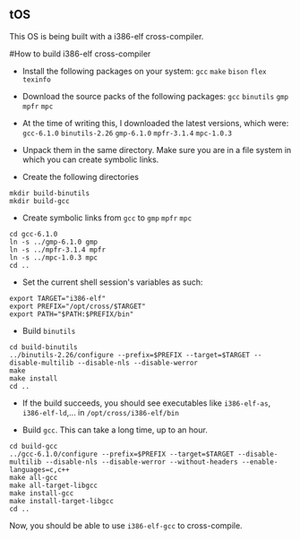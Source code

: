 ## tOS

This OS is being built with a i386-elf cross-compiler.

#How to build i386-elf cross-compiler

- Install the following packages on your system: `gcc` `make` `bison` `flex` `texinfo`

- Download the source packs of the following packages: `gcc` `binutils` `gmp` `mpfr` `mpc` 

- At the time of writing this, I downloaded the latest versions, which were: `gcc-6.1.0` `binutils-2.26` `gmp-6.1.0` `mpfr-3.1.4` `mpc-1.0.3`

- Unpack them in the same directory. Make sure you are in a file system in which you can create symbolic links.

- Create the following directories
```shell
mkdir build-binutils
mkdir build-gcc
```

- Create symbolic links from `gcc` to `gmp` `mpfr` `mpc`
```shell
cd gcc-6.1.0
ln -s ../gmp-6.1.0 gmp
ln -s ../mpfr-3.1.4 mpfr
ln -s ../mpc-1.0.3 mpc
cd ..
```

- Set the current shell session's variables as such:
```shell
export TARGET="i386-elf"
export PREFIX="/opt/cross/$TARGET"
export PATH="$PATH:$PREFIX/bin"
```

- Build `binutils`
```shell
cd build-binutils
../binutils-2.26/configure --prefix=$PREFIX --target=$TARGET --disable-multilib --disable-nls --disable-werror
make
make install
cd ..
```

- If the build succeeds, you should see executables like `i386-elf-as`, `i386-elf-ld`,... in `/opt/cross/i386-elf/bin`

- Build `gcc`. This can take a long time, up to an hour.
```shell
cd build-gcc
../gcc-6.1.0/configure --prefix=$PREFIX --target=$TARGET --disable-multilib --disable-nls --disable-werror --without-headers --enable-languages=c,c++
make all-gcc
make all-target-libgcc
make install-gcc
make install-target-libgcc
cd ..
```

Now, you should be able to use `i386-elf-gcc` to cross-compile.




